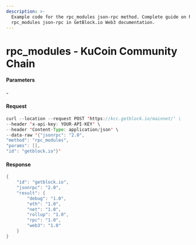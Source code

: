 ```yaml
---
description: >-
  Example code for the rpc_modules json-rpc method. Сomplete guide on how to use
  rpc_modules json-rpc in GetBlock.io Web3 documentation.
---
```


# rpc\_modules - KuCoin Community Chain

#### Parameters

\-

#### Request

```java
curl --location --request POST 'https://kcc.getblock.io/mainnet/' \
--header 'x-api-key: YOUR-API-KEY' \
--header 'Content-Type: application/json' \
--data-raw '{"jsonrpc": "2.0",
"method": "rpc_modules",
"params": [],
"id": "getblock.io"}'
```

#### Response

```java
{
    "id": "getblock.io",
    "jsonrpc": "2.0",
    "result": {
        "debug": "1.0",
        "eth": "1.0",
        "net": "1.0",
        "rollup": "1.0",
        "rpc": "1.0",
        "web3": "1.0"
    }
}
```
